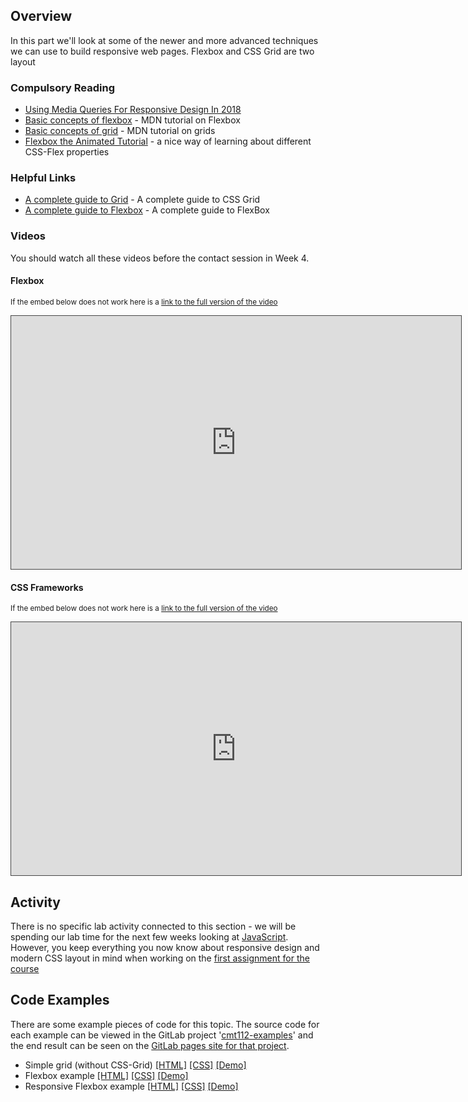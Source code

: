 ## Overview
In this part we'll look at some of the newer and more advanced techniques we can use to build responsive web pages. Flexbox and CSS Grid are two layout 


### Compulsory Reading

* [Using Media Queries For Responsive Design In 2018](https://www.smashingmagazine.com/2018/02/media-queries-responsive-design-2018/)
* [Basic concepts of flexbox](https://developer.mozilla.org/en-US/docs/Web/CSS/CSS_Flexible_Box_Layout/Basic_Concepts_of_Flexbox) - MDN tutorial on Flexbox
* [Basic concepts of grid](https://developer.mozilla.org/en-US/docs/Web/CSS/CSS_Grid_Layout/Basic_Concepts_of_Grid_Layout) - MDN tutorial on grids
* [Flexbox the Animated Tutorial](https://medium.com/@js_tut/flexbox-the-animated-tutorial-8075cbe4c1b2) - a nice way of learning about different CSS-Flex properties


### Helpful Links

* [A complete guide to Grid](https://css-tricks.com/snippets/css/complete-guide-grid/) - A complete guide to CSS Grid 
* [A complete guide to Flexbox](https://css-tricks.com/snippets/css/a-guide-to-flexbox/) - A complete guide to FlexBox 

### Videos

You should watch all these videos before the contact session in Week 4.

#### Flexbox

<p><small>If the embed below does not work here is a <a href="https://cardiff.cloud.panopto.eu/Panopto/Pages/Viewer.aspx?id=e7bcbeac-3a09-4349-bbee-ac1a3f5bc439" target="blank">link to the full version of the video</a></small></p>
<iframe src="https://cardiff.cloud.panopto.eu/Panopto/Pages/Embed.aspx?id=e7bcbeac-3a09-4349-bbee-ac1a3f5bc439&v=1" width="720" height="405" style="padding: 0px; border: 1px solid #464646;" frameborder="0" allowfullscreen allow="autoplay"></iframe>

#### CSS Frameworks

<p><small>If the embed below does not work here is a <a href="https://cardiff.cloud.panopto.eu/Panopto/Pages/Viewer.aspx?id=e2e5f654-71c9-422a-932d-44747cc356e7" target="blank">link to the full version of the video</a></small></p>
<iframe src="https://cardiff.cloud.panopto.eu/Panopto/Pages/Embed.aspx?id=e2e5f654-71c9-422a-932d-44747cc356e7&v=1" width="720" height="405" style="padding: 0px; border: 1px solid #464646;" frameborder="0" allowfullscreen allow="autoplay"></iframe>

## Activity

There is no specific lab activity connected to this section - we will be spending our lab time for the next few weeks looking at [JavaScript](part-2/). However, you keep everything you now know about responsive design and modern CSS layout in mind when working on the [first assignment for the course](assessment/cw1)

## Code Examples

There are some example pieces of code for this topic. The source code for each example can be viewed in the GitLab project '[cmt112-examples](https://gitlab.cs.cf.ac.uk/scm2mjc/cmt112-examples)' and the end result can be seen on the [GitLab pages site for that project](http://scm2mjc.pages.cs.cf.ac.uk/cmt112-examples/).

* Simple grid (without CSS-Grid) [[HTML]](https://gitlab.cs.cf.ac.uk/scm2mjc/cmt112-examples/blob/master/1-5/simple-grid/index.html) [[CSS]](https://gitlab.cs.cf.ac.uk/scm2mjc/cmt112-examples/blob/master/1-5/simple-grid/css/style.css) [[Demo]](http://scm2mjc.pages.cs.cf.ac.uk/cmt112-examples/1-5/simple-grid/)
* Flexbox example [[HTML]](https://gitlab.cs.cf.ac.uk/scm2mjc/cmt112-examples/blob/master/1-5/flex/1/index.html) [[CSS]](https://gitlab.cs.cf.ac.uk/scm2mjc/cmt112-examples/blob/master/1-5/flex/1/style.css) [[Demo]](http://scm2mjc.pages.cs.cf.ac.uk/cmt112-examples/1-5/flex/1)
* Responsive Flexbox example [[HTML]](https://gitlab.cs.cf.ac.uk/scm2mjc/cmt112-examples/blob/master/1-5/flex/2/index.html) [[CSS]](https://gitlab.cs.cf.ac.uk/scm2mjc/cmt112-examples/blob/master/1-5/flex/2/style.css) [[Demo]](http://scm2mjc.pages.cs.cf.ac.uk/cmt112-examples/1-5/flex/2)
